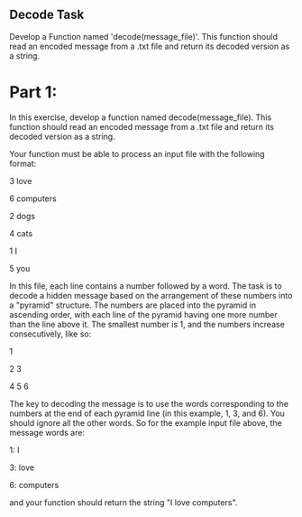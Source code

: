 ## Decode Task
Develop a Function named 'decode(message_file)'. This function should read an encoded message from a .txt file and return its decoded version as a string.
# Part 1:
In this exercise, develop a function named decode(message_file). This function should read an encoded message from a .txt file and return its decoded version as a string.

Your function must be able to process an input file with the following format:

3 love

6 computers

2 dogs

4 cats

1 I

5 you

In this file, each line contains a number followed by a word. The task is to decode a hidden message based on the arrangement of these numbers into a "pyramid" structure. The numbers are placed into the pyramid in ascending order, with each line of the pyramid having one more number than the line above it. The smallest number is 1, and the numbers increase consecutively, like so:

  1
  
 2 3
 
4 5 6


The key to decoding the message is to use the words corresponding to the numbers at the end of each pyramid line (in this example, 1, 3, and 6). You should ignore all the other words. So for the example input file above, the message words are:

1: I

3: love

6: computers

and your function should return the string "I love computers".
